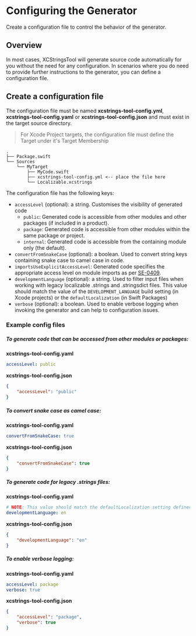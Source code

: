 # Configuring the Generator

Create a configuration file to control the behavior of the generator.

## Overview

In most cases, XCStringsTool will generate source code automatically for you without the need for any configuration. In scenarios where you do need to provide further instructions to the generator, you can define a configuration file.

## Create a configuration file

The configuration file must be named **xcstrings-tool-config.yml**, **xcstrings-tool-config.yaml** or **xcstrings-tool-config.json** and must exist in the target source directory.

> For Xcode Project targets, the configuration file must define the Target under it's Target Membership

```text
.
├── Package.swift
└── Sources
    └── MyTarget
        ├── MyCode.swift
        ├── xcstrings-tool-config.yml <-- place the file here
        └── Localizable.xcstrings
```

The configuration file has the following keys:

- `accessLevel` (optional): a string. Customises the visibility of generated code
  - `public`: Generated code is accessible from other modules and other packages (if included in a product).
  - `package`: Generated code is accessible from other modules within the same package or project.
  - `internal`: Generated code is accessible from the containing module only (the default).
- `convertFromSnakeCase` (optional): a boolean. Used to convert string keys containing snake case to camel case in code.
- `importsUseExplicitAccessLevel`: Generated code specifies the appropriate access level on module imports as per [SE-0409](https://github.com/swiftlang/swift-evolution/blob/main/proposals/0409-access-level-on-imports.md).
- `developmentLanguage` (optional): a string. Used to filter input files when working with legacy localizable .strings and .stringsdict files. This value should match the value of the `DEVELOPMENT_LANGUAGE` build setting (in Xcode projects) or the `defaultLocalization` (in Swift Packages)
- `verbose` (optional): a boolean. Used to enable verbose logging when invoking the generator and can help to configuration issues.

### Example config files

##### To generate code that can be accessed from other modules or packages:

**xcstrings-tool-config.yaml**

```yaml
accessLevel: public
```

**xcstrings-tool-config.json**

```json
{
    "accessLevel": "public"
}
```

##### To convert snake case as camel case:

**xcstrings-tool-config.yaml**

```yaml
convertFromSnakeCase: true
```

**xcstrings-tool-config.json**

```json
{
    "convertFromSnakeCase": true
}
```

##### To generate code for legacy .strings files:

**xcstrings-tool-config.yaml**

```yaml
# NOTE: This value should match the defaultLocalization setting defined in the Package.swift
developmentLanguage: en
```

**xcstrings-tool-config.json**

```json
{
    "developmentLanguage": "en"
}
```

##### To enable verbose logging:

**xcstrings-tool-config.yaml**

```yaml
accessLevel: package
verbose: true
```

**xcstrings-tool-config.json**

```json
{
    "accessLevel": "package",
    "verbose": true
}
```
